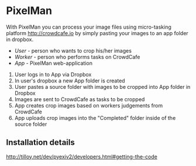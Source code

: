 PixelMan
=========

With PixelMan you can process your image files using micro-tasking platform http://crowdcafe.io by simply pasting your images to an app folder in dropbox.

* *User* - person who wants to crop his/her images
* *Worker* - person who performs tasks on CrowdCafe
* *App* - PixelMan web-application

1. User logs in to App via Dropbox
2. In user's dropbox a new App folder is created
3. User pastes a source folder with images to be cropped into App folder in Dropbox
4. Images are sent to CrowdCafe as tasks to be cropped
5. App creates crop images based on workers judgements from CrowdCafe
6. App uploads crop images into the "Completed" folder inside of the source folder

## Installation details
http://tilloy.net/dev/pyexiv2/developers.html#getting-the-code
